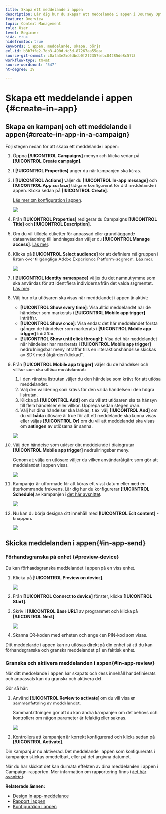```yaml
---
title: Skapa ett meddelande i appen
description: Lär dig hur du skapar ett meddelande i appen i Journey Optimizer
feature: Overview
topic: Content Management
role: User
level: Beginner
hide: true
hidefromtoc: true
keywords: i appen, meddelande, skapa, börja
exl-id: b3b79fe2-7db3-490d-9c3d-87267aa55eea
source-git-commit: c0afa3e2bc6dbcb0f2f2357eebc04285de8c5773
workflow-type: tm+mt
source-wordcount: '547'
ht-degree: 3%

---
```


# Skapa ett meddelande i appen {#create-in-app}

## Skapa en kampanj och ett meddelande i appen{#create-in-app-in-a-campaign}

Följ stegen nedan för att skapa ett meddelande i appen:

1. Öppna **[!UICONTROL Campaigns]** menyn och klicka sedan på **[!UICONTROL Create campaign]**.

1. I **[!UICONTROL Properties]** anger du när kampanjen ska köras.

1. I **[!UICONTROL Actions]** väljer du **[!UICONTROL In-app message]** och **[!UICONTROL App surface]** tidigare konfigurerat för ditt meddelande i appen. Klicka sedan på **[!UICONTROL Create]**.

   [Läs mer om konfiguration i appen](inapp-configuration.md).

   ![](assets/in_app_create_1.png)

1. Från **[!UICONTROL Properties]** redigerar du Campaigns **[!UICONTROL Title]** och **[!UICONTROL Description]**.

1. Om du vill tilldela etiketter för anpassad eller grundläggande dataanvändning till landningssidan väljer du **[!UICONTROL Manage access]**. [Läs mer](../administration/object-based-access.md).

1. Klicka på **[!UICONTROL Select audience]** för att definiera målgruppen i listan över tillgängliga Adobe Experience Platform-segment. [Läs mer](../segment/about-segments.md).

   ![](assets/in_app_create_2.png)

1. I **[!UICONTROL Identity namespace]** väljer du det namnutrymme som ska användas för att identifiera individerna från det valda segmentet. [Läs mer](../event/about-creating.md#select-the-namespace).

1. Välj hur ofta utlösaren ska visas när meddelandet i appen är aktivt:

   * **[!UICONTROL Show every time]**: Visa alltid meddelandet när de händelser som markerats i **[!UICONTROL Mobile app trigger]** inträffar.
   * **[!UICONTROL Show once]**: Visa endast det här meddelandet första gången de händelser som markerats i **[!UICONTROL Mobile app trigger]** inträffar.
   * **[!UICONTROL Show until click through]**: Visa det här meddelandet när händelser har markerats i **[!UICONTROL Mobile app trigger]** nedrullningsbar meny inträffar tills en interaktionshändelse skickas av SDK med åtgärden&quot;klickad&quot;.

1. Från **[!UICONTROL Mobile app trigger]** väljer du de händelser och villkor som ska utlösa meddelandet:

   1. I den vänstra listrutan väljer du den händelse som krävs för att utlösa meddelandet.
   1. Välj den validering som krävs för den valda händelsen i den högra listrutan.
   1. Klicka på **[!UICONTROL Add]** om du vill att utlösaren ska ta hänsyn till flera händelser eller villkor. Upprepa sedan stegen ovan.
   1. Välj hur dina händelser ska länkas, t.ex. välj **[!UICONTROL And]** om du vill **båda** utlösare är true för att ett meddelande ska kunna visas eller väljas **[!UICONTROL Or]** om du vill att meddelandet ska visas om **antingen** av utlösarna är sanna.

   ![](assets/in_app_create_3.png)

1. Välj den händelse som utlöser ditt meddelande i dialogrutan **[!UICONTROL Mobile app trigger]**
nedrullningsbar meny.

   Genom att välja en utlösare väljer du vilken användaråtgärd som gör att meddelandet i appen visas.

   ![](assets/in_app_create_3.png)

1. Kampanjer är utformade för att köras ett visst datum eller med en återkommande frekvens. Lär dig hur du konfigurerar **[!UICONTROL Schedule]** av kampanjen i [det här avsnittet](../campaigns/create-campaign.md#schedule).

   ![](assets/in-app-schedule.png)

1. Nu kan du börja designa ditt innehåll med **[!UICONTROL Edit content]** -knappen.

   ![](assets/in_app_create_4.png)

## Skicka meddelanden i appen{#in-app-send}

### Förhandsgranska på enhet {#preview-device}

Du kan förhandsgranska meddelandet i appen på en viss enhet.

1. Klicka på **[!UICONTROL Preview on device]**.

   ![](assets/in_app_create_6.png)

1. Från **[!UICONTROL Connect to device]** fönster, klicka **[!UICONTROL Start]**.

1. Skriv i **[!UICONTROL Base URL]** av programmet och klicka på **[!UICONTROL Next]**.

   ![](assets/in_app_create_7.png)

1. Skanna QR-koden med enheten och ange den PIN-kod som visas.

Ditt meddelande i appen kan nu utlösas direkt på din enhet så att du kan förhandsgranska och granska meddelandet på en faktisk enhet.

### Granska och aktivera meddelanden i appen{#in-app-review}

När ditt meddelande i appen har skapats och dess innehåll har definierats och anpassats kan du granska och aktivera det.

Gör så här:

1. Använd **[!UICONTROL Review to activate]** om du vill visa en sammanfattning av meddelandet.

   Sammanfattningen gör att du kan ändra kampanjen om det behövs och kontrollera om någon parameter är felaktig eller saknas.

   ![](assets/in_app_create_5.png)

1. Kontrollera att kampanjen är korrekt konfigurerad och klicka sedan på **[!UICONTROL Activate]**.

Din kampanj är nu aktiverad. Det meddelande i appen som konfigurerats i kampanjen skickas omedelbart, eller på det angivna datumet.

När du har skickat det kan du mäta effekten av dina meddelanden i appen i Campaign-rapporten. Mer information om rapportering finns i [det här avsnittet](inapp-report.md).

**Relaterade ämnen:**

* [Design In-app-meddelande](design-in-app.md)
* [Rapport i appen](inapp-report.md)
* [Konfiguration i appen](inapp-configuration.md)
